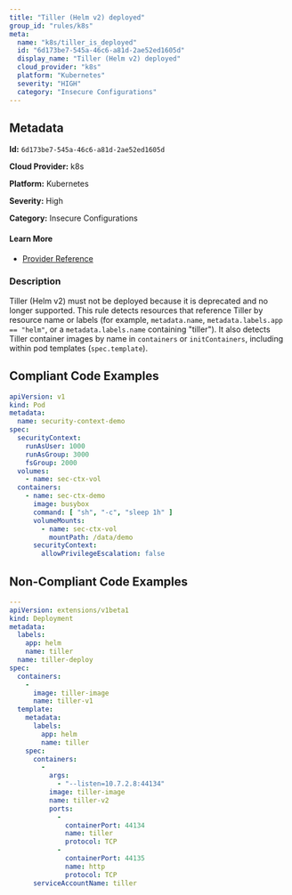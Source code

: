 ```yaml
---
title: "Tiller (Helm v2) deployed"
group_id: "rules/k8s"
meta:
  name: "k8s/tiller_is_deployed"
  id: "6d173be7-545a-46c6-a81d-2ae52ed1605d"
  display_name: "Tiller (Helm v2) deployed"
  cloud_provider: "k8s"
  platform: "Kubernetes"
  severity: "HIGH"
  category: "Insecure Configurations"
---
```

## Metadata

**Id:** `6d173be7-545a-46c6-a81d-2ae52ed1605d`

**Cloud Provider:** k8s

**Platform:** Kubernetes

**Severity:** High

**Category:** Insecure Configurations

#### Learn More

 - [Provider Reference](https://kubernetes.io/docs/concepts/containers/images/)

### Description

 Tiller (Helm v2) must not be deployed because it is deprecated and no longer supported. This rule detects resources that reference Tiller by resource name or labels (for example, `metadata.name`, `metadata.labels.app == "helm"`, or a `metadata.labels.name` containing "tiller"). It also detects Tiller container images by name in `containers` or `initContainers`, including within pod templates (`spec.template`).


## Compliant Code Examples
```yaml
apiVersion: v1
kind: Pod
metadata:
  name: security-context-demo
spec:
  securityContext:
    runAsUser: 1000
    runAsGroup: 3000
    fsGroup: 2000
  volumes:
    - name: sec-ctx-vol
  containers:
    - name: sec-ctx-demo
      image: busybox
      command: [ "sh", "-c", "sleep 1h" ]
      volumeMounts:
        - name: sec-ctx-vol
          mountPath: /data/demo
      securityContext:
        allowPrivilegeEscalation: false
```
## Non-Compliant Code Examples
```yaml
--- 
apiVersion: extensions/v1beta1
kind: Deployment
metadata: 
  labels: 
    app: helm
    name: tiller
  name: tiller-deploy
spec: 
  containers: 
    - 
      image: tiller-image
      name: tiller-v1
  template: 
    metadata: 
      labels: 
        app: helm
        name: tiller
    spec: 
      containers: 
        - 
          args: 
            - "--listen=10.7.2.8:44134"
          image: tiller-image
          name: tiller-v2
          ports: 
            - 
              containerPort: 44134
              name: tiller
              protocol: TCP
            - 
              containerPort: 44135
              name: http
              protocol: TCP
      serviceAccountName: tiller

```